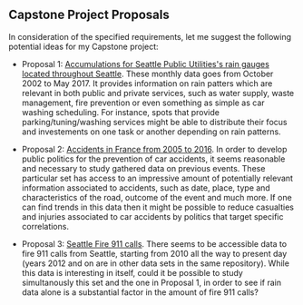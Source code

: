 ## Capstone Project Proposals

In consideration of the specified requirements, let me suggest the following potential ideas for my Capstone project:

* Proposal 1: [Accumulations for Seattle Public Utilities's rain gauges located throughout Seattle](https://www.kaggle.com/city-of-seattle/seattle-observed-monthly-rain-gauge-accumulations/home).
These monthly data goes from October 2002 to May 2017. It provides information on rain patters which are relevant in both public and private services, such as water supply, waste management, fire prevention or even something as simple as car washing scheduling. For instance, spots that provide parking/tuning/washing services might be able to distribute their focus and investements on one task or another depending on rain patterns.
 
* Proposal 2: [Accidents in France from 2005 to 2016](https://www.kaggle.com/ahmedlahlou/accidents-in-france-from-2005-to-2016/home).
In order to develop public politics for the prevention of car accidents, it seems reasonable and necessary to study gathered data on previous events. These particular set has access to an impressive amount of potentially relevant information associated to accidents, such as date, place, type and characteristics of the road, outcome of the event and much more. If one can find trends in this data then it might be possible to reduce casualties and injuries associated to car accidents by politics that target specific correlations.

* Proposal 3: [Seattle Fire 911 calls](https://data.seattle.gov/Public-Safety/Seattle-Fire-911-Calls-from-3-1-2010-to-3-1-2011/d9j6-s59d).
There seems to be accessible data to fire 911 calls from Seattle, starting from 2010 all the way to present day (years 2012 and on are in other data sets in the same repository). While this data is interesting in itself, could it be possible to study simultanously this set and the one in Proposal 1, in order to see if rain data alone is a substantial factor in the amount of fire 911 calls?
